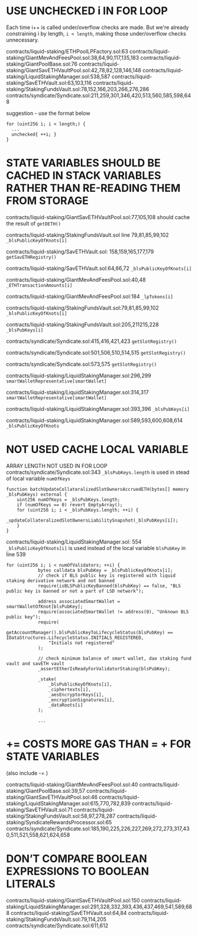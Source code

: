 # USE UNCHECKED i IN FOR LOOP

Each time i++ is called under/overflow checks are made.
But we're already constraining i by length, `i < length`, making those under/overflow checks unnecessary. 

contracts/liquid-staking/ETHPoolLPFactory.sol:63
contracts/liquid-staking/GiantMevAndFeesPool.sol:38,64,90,117,135,183
contracts/liquid-staking/GiantPoolBase.sol:76
contracts/liquid-staking/GiantSavETHVaultPool.sol:42,78,82,128,146,148
contracts/liquid-staking/LiquidStakingManager.sol:538,587
contracts/liquid-staking/SavETHVault.sol:63,103,116
contracts/liquid-staking/StakingFundsVault.sol:78,152,166,203,266,276,286
contracts/syndicate/Syndicate.sol:211,259,301,346,420,513,560,585,598,648

suggestion - use the format below 

```
for (uint256 i; i < length;) {
  ...
  unchecked{ ++i; }
}
```


# STATE VARIABLES SHOULD BE CACHED IN STACK VARIABLES RATHER THAN RE-READING THEM FROM STORAGE

contracts/liquid-staking/GiantSavETHVaultPool.sol:77,105,108
should cache the result of `getDETH()`

contracts/liquid-staking/StakingFundsVault.sol line 79,81,85,99,102
`_blsPublicKeyOfKnots[i]`

contracts/liquid-staking/SavETHVault.sol: 158,159,165,177,179
`getSavETHRegistry()`

contracts/liquid-staking/SavETHVault.sol:64,66,72
`_blsPublicKeyOfKnots[i]`

contracts/liquid-staking/GiantMevAndFeesPool.sol:40,48
`_ETHTransactionAmounts[i]`

contracts/liquid-staking/GiantMevAndFeesPool.sol:184
`_lpTokens[i]`

contracts/liquid-staking/StakingFundsVault.sol:79,81,85,99,102
`_blsPublicKeyOfKnots[i]`

contracts/liquid-staking/StakingFundsVault.sol:205,211215,228
`_blsPubKeys[i]`

contracts/syndicate/Syndicate.sol:415,416,421,423
`getSlotRegistry()`

contracts/syndicate/Syndicate.sol:501,506,510,514,515
`getSlotRegistry()`

contracts/syndicate/Syndicate.sol:573,575
`getSlotRegistry()`

contracts/liquid-staking/LiquidStakingManager.sol:296,299
`smartWalletRepresentative[smartWallet]`

contracts/liquid-staking/LiquidStakingManager.sol:314,317
`smartWalletRepresentative[smartWallet]`

contracts/liquid-staking/LiquidStakingManager.sol:393,396
`_blsPubKeys[i]`

contracts/liquid-staking/LiquidStakingManager.sol:589,593,600,608,614
`_blsPublicKeyOfKnots`

# NOT USED CACHE LOCAL VARIABLE

ARRAY LENGTH NOT USED IN FOR LOOP
contracts/syndicate/Syndicate.sol:343
`_blsPubKeys.length` is used in stead of local variable `numOfKeys`
```
function batchUpdateCollateralizedSlotOwnersAccruedETH(bytes[] memory _blsPubKeys) external {
	uint256 numOfKeys = _blsPubKeys.length;
	if (numOfKeys == 0) revert EmptyArray();
	for (uint256 i; i < _blsPubKeys.length; ++i) {
		_updateCollateralizedSlotOwnersLiabilitySnapshot(_blsPubKeys[i]);
	}
}
```

contracts/liquid-staking/LiquidStakingManager.sol: 554
`_blsPublicKeyOfKnots[i]` is  used instead of the local variable  `blsPubKey` in line 539
```
for (uint256 i; i < numOfValidators; ++i) {
            bytes calldata blsPubKey = _blsPublicKeyOfKnots[i];
            // check if BLS public key is registered with liquid staking derivative network and not banned
            require(isBLSPublicKeyBanned(blsPubKey) == false, "BLS public key is banned or not a part of LSD network");

            address associatedSmartWallet = smartWalletOfKnot[blsPubKey];
            require(associatedSmartWallet != address(0), "Unknown BLS public key");
            require(
                getAccountManager().blsPublicKeyToLifecycleStatus(blsPubKey) == IDataStructures.LifecycleStatus.INITIALS_REGISTERED,
                "Initials not registered"
            );

            // check minimum balance of smart wallet, dao staking fund vault and savETH vault
            _assertEtherIsReadyForValidatorStaking(blsPubKey);

            _stake(
                _blsPublicKeyOfKnots[i],
                _ciphertexts[i],
                _aesEncryptorKeys[i],
                _encryptionSignatures[i],
                _dataRoots[i]
            );

            ...

```

# <X> += <Y> COSTS MORE GAS THAN <X> = <X> + <Y> FOR STATE VARIABLES
(also include <X> -= <Y>)

contracts/liquid-staking/GiantMevAndFeesPool.sol:40
contracts/liquid-staking/GiantPoolBase.sol:39,57
contracts/liquid-staking/GiantSavETHVaultPool.sol:46
contracts/liquid-staking/LiquidStakingManager.sol:615,770,782,839
contracts/liquid-staking/SavETHVault.sol:71
contracts/liquid-staking/StakingFundsVault.sol:58,97,278,287
contracts/liquid-staking/SyndicateRewardsProcessor.sol:65
contracts/syndicate/Syndicate.sol:185,190,225,226,227,269,272,273,317,430,511,521,558,621,624,658

# DON’T COMPARE BOOLEAN EXPRESSIONS TO BOOLEAN LITERALS

contracts/liquid-staking/GiantSavETHVaultPool.sol:150
contracts/liquid-staking/LiquidStakingManager.sol:291,328,332,393,436,437,469,541,589,688
contracts/liquid-staking/SavETHVault.sol:64,84
contracts/liquid-staking/StakingFundsVault.sol:79,114,205
contracts/syndicate/Syndicate.sol:611,612
